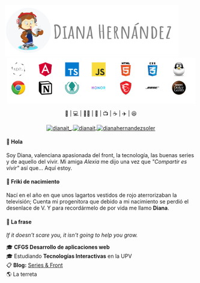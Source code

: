 
<p  align="center">
  <img style="margin-left:-50px;" src="https://github.com/DianaIT/DianaIT/blob/master/img/header.PNG" alt="Heade Pic" />
    <img src="https://github.com/DianaIT/DianaIT/blob/master/img/stack/stack.PNG" alt="stack" />
</p>
  
  
 
<p  align="center">💜 | 💻 | 🏳️‍🌈 | 🖖 | 📺 | ☕ | ✈️ | 😆</p>


<p align="center">
  <a href="https://twitter.com/dianait_" target="blank">
    <img align="center" src="https://cdn.jsdelivr.net/npm/simple-icons@3.0.1/icons/twitter.svg" alt="dianait_" height="20px" width="20px" />
  </a>
      <a href="https://instagram.com/dianait" target="blank">
    <img align="center" src="https://cdn.jsdelivr.net/npm/simple-icons@3.0.1/icons/instagram.svg" alt="dianait" height="20px" width="20px" />
  <a href="https://www.linkedin.com/in/dianahernandezsoler/" target="blank">
    <img align="center" src="https://cdn.jsdelivr.net/npm/simple-icons@3.0.1/icons/linkedin.svg" alt="dianahernandezsoler" height="20px" width="20px" />
  </a>
</p>

#### 👋 Hola
Soy Diana, valenciana apasionada del front, la tecnología, las buenas series y de aquello del vivir. Mi amiga _Alexia_ me dijo una vez que *"Compartir es vivir"* así que... Aquí estoy.

#### 🖖 Friki de nacimiento
Nací en el año en que unos lagartos vestidos de rojo aterrorizaban la televisión; Cuenta mi progenitora que debido a mi nacimiento se perdió el desenlace de V. Y para recordármelo de por vida me llamo **Diana**. 

#### 📜 La frase
*If it doesn't scare you, it isn't going to help you grow.*

:mortar_board: **CFGS Desarrollo de aplicaciones web**  <br />
:mortar_board: Estudiando **Tecnologías Interactivas** en la UPV <br />
📋 **Blog:** [Series & Front](https://dianait.vercel.app) <br />
:earth_americas: La terreta
